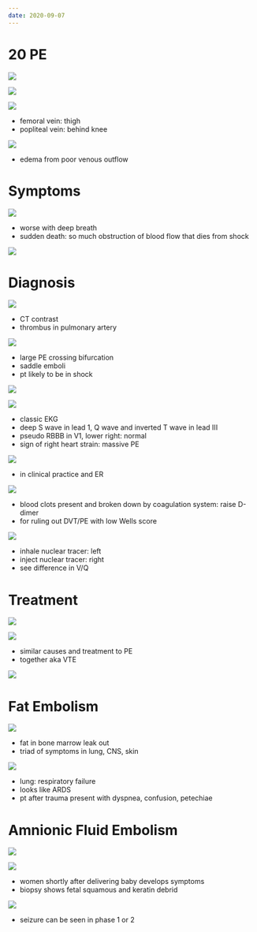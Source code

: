 ```yaml
---
date: 2020-09-07
---
```


# 20 PE

<!-- PE, DVT pathogenesis. DVT diagnosis -->

![](https://photos.thisispiggy.com/file/wikiFiles/dJILINh.jpg)

![](https://photos.thisispiggy.com/file/wikiFiles/DuCKOMw.jpg)

![](https://photos.thisispiggy.com/file/wikiFiles/YwCCJfx.jpg)

- femoral vein: thigh
- popliteal vein: behind knee

![](https://photos.thisispiggy.com/file/wikiFiles/zCCGhhG.jpg)

- edema from poor venous outflow

# Symptoms

<!-- PE symptoms, death 2 causes -->

![](https://photos.thisispiggy.com/file/wikiFiles/UUrZYd4.jpg)

- worse with deep breath
- sudden death: so much obstruction of blood flow that dies from shock

![](https://photos.thisispiggy.com/file/wikiFiles/vLyliWq.jpg)

# Diagnosis

<!-- PE diagnosis, labs, imaging, EKG -->

![](https://photos.thisispiggy.com/file/wikiFiles/irIn5VT.jpg)

- CT contrast
- thrombus in pulmonary artery

![](https://photos.thisispiggy.com/file/wikiFiles/WZoyphw.jpg)

- large PE crossing bifurcation
- saddle emboli
- pt likely to be in shock

![](https://i.imgur.com/PbpL56U.jpg)

![](https://photos.thisispiggy.com/file/wikiFiles/CRmlaEL.jpg)

- classic EKG
- deep S wave in lead 1, Q wave and inverted T wave in lead III
- pseudo RBBB in V1, lower right: normal
- sign of right heart strain: massive PE

![](https://photos.thisispiggy.com/file/wikiFiles/UkLBrUO.jpg)

- in clinical practice and ER

![](https://photos.thisispiggy.com/file/wikiFiles/XKzjU98.jpg)

- blood clots present and broken down by coagulation system: raise D-dimer
- for ruling out DVT/PE with low Wells score

![](https://photos.thisispiggy.com/file/wikiFiles/Xr3AfDI.jpg)

- inhale nuclear tracer: left
- inject nuclear tracer: right
- see difference in V/Q

# Treatment

<!-- DVT/PE treatment and prevention -->

![](https://photos.thisispiggy.com/file/wikiFiles/Nb5OfJu.jpg)

![](https://photos.thisispiggy.com/file/wikiFiles/BKK1zf2.jpg)

- similar causes and treatment to PE
- together aka VTE

![](https://photos.thisispiggy.com/file/wikiFiles/wZWec91.jpg)

# Fat Embolism

<!-- fat embolism pathogenesis and symptoms -->

![](https://photos.thisispiggy.com/file/wikiFiles/UTDXGGQ.jpg)

- fat in bone marrow leak out
- triad of symptoms in lung, CNS, skin

![](https://photos.thisispiggy.com/file/wikiFiles/sMeFHzc.jpg)

- lung: respiratory failure
- looks like ARDS
- pt after trauma present with dyspnea, confusion, petechiae

# Amnionic Fluid Embolism

<!-- amnionic fluid embolism pathogenesis, symptoms -->

![](https://photos.thisispiggy.com/file/wikiFiles/HUNoqGD.jpg)

![](https://photos.thisispiggy.com/file/wikiFiles/dNaRwkh.jpg)

- women shortly after delivering baby develops symptoms
- biopsy shows fetal squamous and keratin debrid

![](https://photos.thisispiggy.com/file/wikiFiles/FYNPTFw.jpg)

- seizure can be seen in phase 1 or 2
